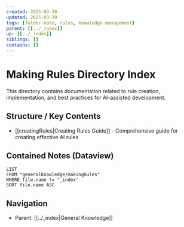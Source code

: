 ```yaml
---
created: 2025-03-30
updated: 2025-03-30
tags: [folder-note, rules, knowledge-management]
parent: [[../_index]]
up: [[../_index]]
siblings: []
contains: []
---
```


# Making Rules Directory Index

This directory contains documentation related to rule creation, implementation, and best practices for AI-assisted development.

## Structure / Key Contents

- [[creatingRules|Creating Rules Guide]] - Comprehensive guide for creating effective AI rules

## Contained Notes (Dataview)

```dataview
LIST
FROM "generalKnowledge/makingRules"
WHERE file.name != "_index"
SORT file.name ASC
```

## Navigation

- Parent: [[../_index|General Knowledge]]

